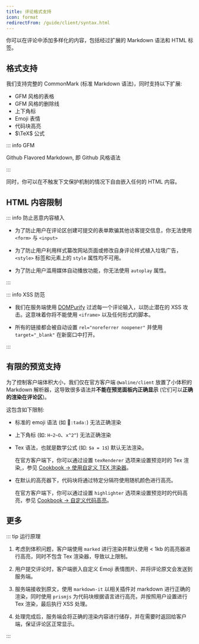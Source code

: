 ```yaml
---
title: 评论格式支持
icon: format
redirectFrom: /guide/client/syntax.html
---
```


你可以在评论中添加多样化的内容，包括经过扩展的 Markdown 语法和 HTML 标签。

<!-- more -->

## 格式支持

我们支持完整的 CommonMark (标准 Markdown 语法)，同时支持以下扩展:

- GFM 风格的表格
- GFM 风格的删除线
- 上下角标
- Emoji 表情
- 代码块高亮
- $\TeX$ 公式

::: info GFM

Github Flavored Markdown, 即 Github 风格语法

:::

同时，你可以在不触发下文保护机制的情况下自由嵌入任何的 HTML 内容。

## HTML 内容限制

::: info 防止恶意内容植入

- 为了防止用户在评论区创建可提交的表单欺骗其他访客提交信息，你无法使用 `<form>` 与 `<input>`

- 为了防止用户利用样式纂改网站页面或修改自身评论样式植入垃圾广告，`<style>` 标签和元素上的 `style` 属性均不可用。

- 为了防止用户滥用媒体自动播放功能，你无法使用 `autoplay` 属性。

:::

::: info XSS 防范

- 我们在服务端使用 [DOMPurify](https://github.com/cure53/DOMPurify) 过滤每一个评论输入，以防止潜在的 XSS 攻击。这意味着你将不能使用 `<iframe>` 以及任何形式的脚本。

- 所有的链接都会被自动设置 `rel="noreferrer noopener"` 并使用 `target="_blank"` 在新窗口中打开。

:::

## 有限的预览支持

为了控制客户端体积大小，我们仅在官方客户端 `@waline/client` 放置了小体积的 Markdown 解析器，这导致很多语法并**不能在预览面板内正确显示** (它们可以**正确的渲染在评论区**)。

这包含如下限制:

- 标准的 emoji 语法 (如 :tada:`:tada:`) 无法正确渲染

- 上下角标 (如: `H~2~O`、`x^2^`) 无法正确渲染

- Tex 语法，也就是数学公式 (如: `$a = 1$`) 默认无法渲染。

  在官方客户端下，你可以通过设置 `texRenderer` 选项来设置预览时的 Tex 渲染,，参见 [Cookbook → 使用自定义 TEX 渲染器](../cookbook/tex.md)。

- 在默认的高亮器下，代码块将通过特定分隔符使用随机颜色进行高亮。

  在官方客户端下，你可以通过设置 `highlighter` 选项来设置预览时的代码高亮，参见 [Cookbook → 自定义代码高亮](../cookbook/highlighter.md)。

## 更多

::: tip 运行原理

1. 考虑到体积问题，客户端使用 `marked` 进行渲染并默认使用 < 1kb 的高亮器进行高亮，同时不包含 Tex 渲染器，导致以上限制。

1. 用户提交评论时，客户端嵌入自定义 Emoji 表情图片、并将评论原文会发送到服务端。

1. 服务端接收到原文，使用 `markdown-it` 以相关插件对 markdown 进行正确的渲染，同时使用 `prismjs` 为代码块根据语言进行高亮，并按照用户设置进行 Tex 渲染，最后执行 XSS 处理。

1. 处理完成后，服务端会将正确的渲染内容进行储存，并在需要时返回给客户端，保证评论区正常显示。

:::
